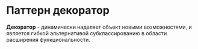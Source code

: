 # Паттерн декоратор

__Декоратор__ - динамически наделяет объект новыми возможностями, и является гибкой альтернативой субклассированию в области расширения функциональности.